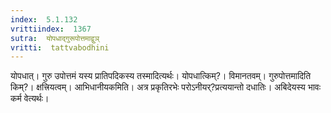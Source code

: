 ```yaml
---
index:  5.1.132
vrittiindex:  1367
sutra:  योपधाद्गुरूपोत्तमाद्वुञ्
vritti:  tattvabodhini 
---
```


योपधात्। गुरु उपोत्तमं यस्य प्रातिपदिकस्य तस्मादित्यर्थः। योपधात्किम्?। विमानतवम्। गुरुपोत्तमादिति किम्?। क्षत्त्रियत्वम्। आभिधानीयकमिति। अत्र प्रकृतिरभेः परोऽनीयर्?प्रत्ययान्तो दधातिः। अबिदेयस्य भावः कर्म वेत्यर्थः।

